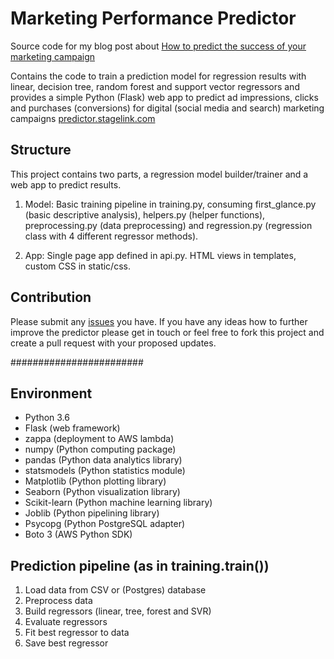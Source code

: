 # Marketing Performance Predictor

Source code for my blog post about [How to predict the success of your marketing campaign](https://medium.com/@nikolasschriefer)

Contains the code to train a prediction model for regression results with linear, decision tree, random forest and support vector regressors and provides a simple Python (Flask) web app to predict ad impressions, clicks and purchases (conversions) for digital (social media and search) marketing campaigns [predictor.stagelink.com](https://predictor.stagelink.com)

## Structure

This project contains two parts, a regression model builder/trainer and a web app to predict results.

1) Model: Basic training pipeline in training.py, consuming first_glance.py (basic descriptive analysis), helpers.py (helper functions), preprocessing.py (data preprocessing) and regression.py (regression class with 4 different regressor methods).

2) App: Single page app defined in api.py. HTML views in templates, custom CSS in static/css.

## Contribution

Please submit any [issues](https://github.com/kinosal/predictor/issues) you have. If you have any ideas how to further improve the predictor please get in touch or feel free to fork this project and create a pull request with your proposed updates.

########################

## Environment

- Python 3.6
- Flask (web framework)
- zappa (deployment to AWS lambda)
- numpy (Python computing package)
- pandas (Python data analytics library)
- statsmodels (Python statistics module)
- Matplotlib (Python plotting library)
- Seaborn (Python visualization library)
- Scikit-learn (Python machine learning library)
- Joblib (Python pipelining library)
- Psycopg (Python PostgreSQL adapter)
- Boto 3 (AWS Python SDK)

## Prediction pipeline (as in training.train())

1) Load data from CSV or (Postgres) database
2) Preprocess data
3) Build regressors (linear, tree, forest and SVR)
4) Evaluate regressors
5) Fit best regressor to data
6) Save best regressor
